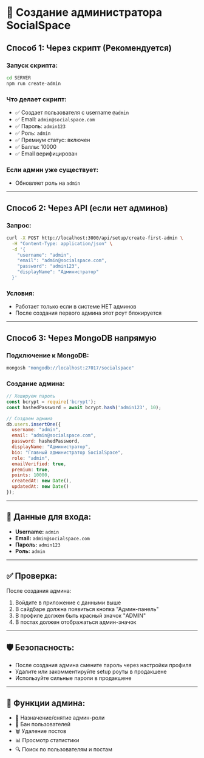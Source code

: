 # 🚀 Создание администратора SocialSpace

## Способ 1: Через скрипт (Рекомендуется)

### Запуск скрипта:
```bash
cd SERVER
npm run create-admin
```

### Что делает скрипт:
- ✅ Создает пользователя с username `@admin`
- ✅ Email: `admin@socialspace.com`
- ✅ Пароль: `admin123`
- ✅ Роль: `admin`
- ✅ Премиум статус: включен
- ✅ Баллы: 10000
- ✅ Email верифицирован

### Если админ уже существует:
- Обновляет роль на `admin`

---

## Способ 2: Через API (если нет админов)

### Запрос:
```bash
curl -X POST http://localhost:3000/api/setup/create-first-admin \
  -H "Content-Type: application/json" \
  -d '{
    "username": "admin",
    "email": "admin@socialspace.com", 
    "password": "admin123",
    "displayName": "Администратор"
  }'
```

### Условия:
- Работает только если в системе НЕТ админов
- После создания первого админа этот роут блокируется

---

## Способ 3: Через MongoDB напрямую

### Подключение к MongoDB:
```bash
mongosh "mongodb://localhost:27017/socialspace"
```

### Создание админа:
```javascript
// Хешируем пароль
const bcrypt = require('bcrypt');
const hashedPassword = await bcrypt.hash('admin123', 10);

// Создаем админа
db.users.insertOne({
  username: "admin",
  email: "admin@socialspace.com",
  password: hashedPassword,
  displayName: "Администратор",
  bio: "Главный администратор SocialSpace",
  role: "admin",
  emailVerified: true,
  premium: true,
  points: 10000,
  createdAt: new Date(),
  updatedAt: new Date()
});
```

---

## 🔐 Данные для входа:

- **Username:** `admin`
- **Email:** `admin@socialspace.com`
- **Пароль:** `admin123`
- **Роль:** `admin`

---

## ✅ Проверка:

После создания админа:
1. Войдите в приложение с данными выше
2. В сайдбаре должна появиться кнопка "Админ-панель"
3. В профиле должен быть красный значок "ADMIN"
4. В постах должен отображаться админ-значок

---

## 🛡️ Безопасность:

- После создания админа смените пароль через настройки профиля
- Удалите или закомментируйте setup роуты в продакшене
- Используйте сильные пароли в продакшене

---

## 🎯 Функции админа:

- 👑 Назначение/снятие админ-роли
- 🚫 Бан пользователей
- 🗑️ Удаление постов
- 📊 Просмотр статистики
- 🔍 Поиск по пользователям и постам
